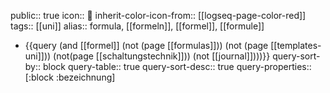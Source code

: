 public:: true
icon:: 🧮
inherit-color-icon-from:: [[logseq-page-color-red]]
tags:: [[uni]]
alias:: formula, [[formeln]], [[formel]], [[formule]]

- {{query (and [[formel]] (not (page [[formulas]])) (not (page [[templates-uni]])) (not(page [[schaltungstechnik]])) (not [[journal]])))}}
  query-sort-by:: block
  query-table:: true
  query-sort-desc:: true
  query-properties:: [:block :bezeichnung]